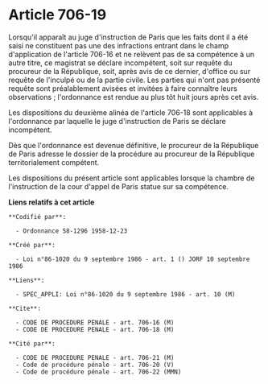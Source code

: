 # Article 706-19

Lorsqu'il apparaît au juge d'instruction de Paris que les faits dont il a été saisi ne constituent pas une des infractions
entrant dans le champ d'application de l'article 706-16 et ne relèvent pas de sa compétence à un autre titre, ce magistrat se
déclare incompétent, soit sur requête du procureur de la République, soit, après avis de ce dernier, d'office ou sur requête
de l'inculpé ou de la partie civile. Les parties qui n'ont pas présenté requête sont préalablement avisées et invitées à
faire connaître leurs observations ; l'ordonnance est rendue au plus tôt huit jours après cet avis.

Les dispositions du deuxième alinéa de l'article 706-18 sont applicables à l'ordonnance par laquelle le juge d'instruction de
Paris se déclare incompétent.

Dès que l'ordonnance est devenue définitive, le procureur de la République de Paris adresse le dossier de la procédure au
procureur de la République territorialement compétent.

Les dispositions du présent article sont applicables lorsque la chambre de l'instruction de la cour d'appel de Paris statue
sur sa compétence.

**Liens relatifs à cet article**

	**Codifié par**:

	  - Ordonnance 58-1296 1958-12-23

	**Créé par**:

	  - Loi n°86-1020 du 9 septembre 1986 - art. 1 () JORF 10 septembre 1986

	**Liens**:

	  - SPEC_APPLI: Loi n°86-1020 du 9 septembre 1986 - art. 10 (M)

	**Cite**:

	  - CODE DE PROCEDURE PENALE - art. 706-16 (M)
	  - CODE DE PROCEDURE PENALE - art. 706-18 (M)

	**Cité par**:

	  - CODE DE PROCEDURE PENALE - art. 706-21 (M)
	  - Code de procédure pénale - art. 706-20 (V)
	  - Code de procédure pénale - art. 706-22 (MMN)
